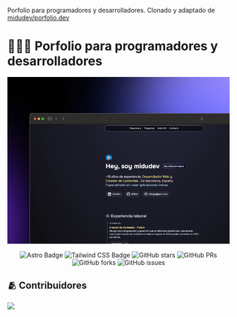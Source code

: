 Porfolio para programadores y desarrolladores.
Clonado y adaptado de [midudev/porfolio.dev](https://github.com/midudev/porfolio.dev)

# 👨🏻‍💻 Porfolio para programadores y desarrolladores

<div align="center">
<a href="https://porfolio.dev/">
<img src="./public/porfolio.webp">
</a>
<p></p>
</div>

<div align="center">

![Astro Badge](https://img.shields.io/badge/Astro-FF3E00?logo=astro&logoColor=fff&style=flat)
![Tailwind CSS Badge](https://img.shields.io/badge/Tailwind%20CSS-06B6D4?logo=tailwindcss&logoColor=fff&style=flat)
![GitHub stars](https://img.shields.io/github/stars/midudev/porfolio.dev)
![GitHub PRs](https://img.shields.io/github/issues-pr/midudev/porfolio.dev)
![GitHub forks](https://img.shields.io/github/forks/midudev/porfolio.dev)
![GitHub issues](https://img.shields.io/github/issues/midudev/porfolio.dev)

</div>

## 🫂 Contribuidores

<a href="https://github.com/midudev/porfolio.dev/graphs/contributors">
  <img src="https://contrib.rocks/image?repo=midudev/porfolio.dev" />
</a>

<p></p>

